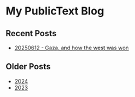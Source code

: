 # My PublicText Blog

## Recent Posts

- [20250612 - Gaza, and how the west was won](/blog/20250612%20-%20Gaza%20and%20how%20the%20west%20was%20won.md)


## Older Posts

- [2024](./2024/)
- [2023](./2023/)

